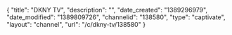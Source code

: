 {
    "title": "DKNY TV",
    "description": "",
    "date_created": "1389296979",
    "date_modified": "1389809726",
    "channelid": "138580",
    "type": "captivate",
    "layout": "channel",
    "url": "\/c\/dkny-tv\/138580"
}